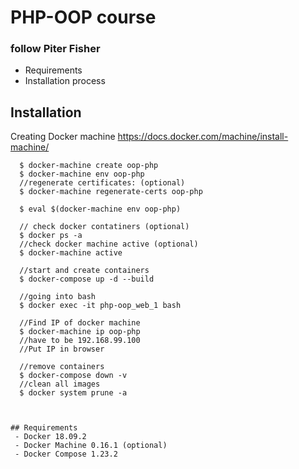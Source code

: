 # PHP-OOP course

### follow Piter Fisher

- Requirements
- Installation process

## Installation

Creating Docker machine
https://docs.docker.com/machine/install-machine/

```
  $ docker-machine create oop-php
  $ docker-machine env oop-php
  //regenerate certificates: (optional)
  $ docker-machine regenerate-certs oop-php

  $ eval $(docker-machine env oop-php)

  // check docker contatiners (optional)
  $ docker ps -a
  //check docker machine active (optional)
  $ docker-machine active

  //start and create containers
  $ docker-compose up -d --build

  //going into bash
  $ docker exec -it php-oop_web_1 bash

  //Find IP of docker machine
  $ docker-machine ip oop-php
  //have to be 192.168.99.100
  //Put IP in browser

  //remove containers
  $ docker-compose down -v
  //clean all images
  $ docker system prune -a
```

```


## Requirements
 - Docker 18.09.2
 - Docker Machine 0.16.1 (optional)
 - Docker Compose 1.23.2


```
